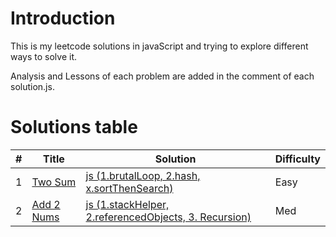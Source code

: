 # Introduction
This is my leetcode solutions in javaScript and trying to explore different ways to solve it.

Analysis and Lessons of each problem are added in the comment of each solution.js.


# Solutions table
| # | Title | Solution | Difficulty |
|---| ----- | -------- | ---------- |
|1|[Two Sum](https://oj.leetcode.com/problems/two-sum/)|[js (1.brutalLoop, 2.hash, x.sortThenSearch)](./algorithms/twoSum/twoSum.js)|Easy|
|2|[Add 2 Nums](https://oj.leetcode.com/problems/add-two-numbers/)|[js (1.stackHelper, 2.referencedObjects, 3. Recursion)](./algorithms/add2Nums/add2Nums.js)|Med|
